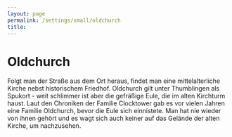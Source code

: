 ```yaml
---
layout: page
permalink: /settings/small/oldchurch
title: 
---
```


# Oldchurch

Folgt man der Straße aus dem Ort heraus, findet man eine mittelalterliche Kirche nebst historischem Friedhof. Oldchurch gilt unter Thumblingen als Spukort - weit schlimmer ist aber die gefräßige Eule, die im alten Kirchturm haust. Laut den Chroniken der Familie Clocktower gab es vor vielen Jahren eine Familie Oldchurch, bevor die Eule sich einnistete. Man hat nie wieder von ihnen gehört und es wagt sich auch keiner auf das Gelände der alten Kirche, um nachzusehen.

